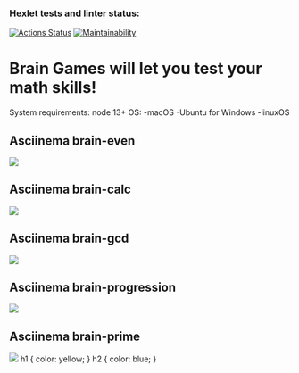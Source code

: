 ### Hexlet tests and linter status:
[![Actions Status](https://github.com/AndreyCurious/frontend-project-44/workflows/hexlet-check/badge.svg)](https://github.com/AndreyCurious/frontend-project-44/actions)
[![Maintainability](https://api.codeclimate.com/v1/badges/f3e3b061588284463d8d/maintainability)](https://codeclimate.com/github/AndreyCurious/frontend-project-44/maintainability)

<h1>Brain Games will let you test your math skills!</h1>

System requirements:
node 13+
OS: -macOS
    -Ubuntu for Windows
    -linuxOS

<h2>Asciinema brain-even</h2>
<a href="https://asciinema.org/a/HeKlTIWhcFXZD6wJSrLHYSeq0" target="_blank"><img src="https://asciinema.org/a/HeKlTIWhcFXZD6wJSrLHYSeq0.svg" /></a>

<h2>Asciinema brain-calc</h2>
<a href="https://asciinema.org/a/ibikJwwJGOAaswNL2KTw2sf5r" target="_blank"><img src="https://asciinema.org/a/ibikJwwJGOAaswNL2KTw2sf5r.svg" /></a>

<h2>Asciinema brain-gcd</h2>
<a href="https://asciinema.org/a/5L349WysskapQyz8Ya9RrPLBu" target="_blank"><img src="https://asciinema.org/a/5L349WysskapQyz8Ya9RrPLBu.svg" /></a>

<h2>Asciinema brain-progression</h2>
<a href="https://asciinema.org/a/TUHKQpJKKqrt8PTN23M9gwqjw" target="_blank"><img src="https://asciinema.org/a/TUHKQpJKKqrt8PTN23M9gwqjw.svg" /></a>

<h2>Asciinema brain-prime</h2>
<a href="https://asciinema.org/a/oY1Sv3dk7Wjlgb7tgfyW1M7rs" target="_blank"><img src="https://asciinema.org/a/oY1Sv3dk7Wjlgb7tgfyW1M7rs.svg" /></a>

<styles>
    h1 {
        color: yellow;
    }
    h2 {
        color: blue;
    }
</styles>